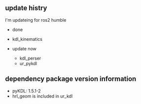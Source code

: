 ## update histry
I'm updateing for ros2 humble

- done
 - kdl_kinematics

- update now
  - kdl_perser
  - ur_pykdl


## dependency package version information
- pyKDL: 1.5.1-2
- hrl_geom is included in ur_kdl